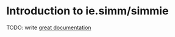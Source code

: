 # Introduction to ie.simm/simmie

TODO: write [great documentation](http://jacobian.org/writing/what-to-write/)
